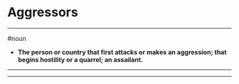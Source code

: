 # Aggressors
---
#noun
- **The person or country that first attacks or makes an aggression; that begins hostility or a quarrel; an assailant.**
---
---
